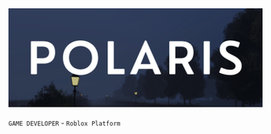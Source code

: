![Picture](https://github.com/FjordPolaris/FjordPolaris/blob/main/BANNER-3.png)
---
`GAME DEVELOPER` - `Roblox Platform`
